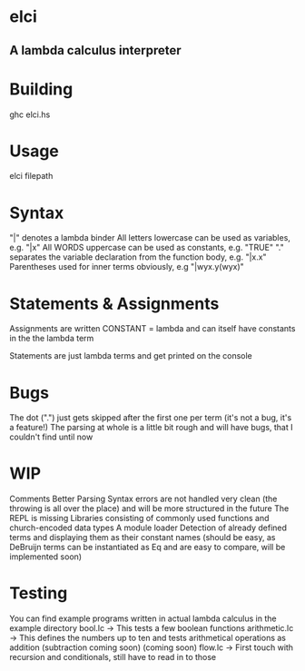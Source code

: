 # elci
## A lambda calculus interpreter

# Building
ghc elci.hs

# Usage
elci filepath

# Syntax
"|" denotes a lambda binder
All letters lowercase can be used as variables, e.g. "|x"
All WORDS uppercase can be used as constants, e.g. "TRUE"
"." separates the variable declaration from the function body, e.g. "|x.x"
Parentheses used for inner terms obviously, e.g "|wyx.y(wyx)"

# Statements & Assignments
Assignments are written
    CONSTANT = lambda
and can itself have constants in the the lambda term

Statements are just lambda terms and get printed on the console

# Bugs
The dot (".") just gets skipped after the first one per term (it's not a bug, it's a feature!)
The parsing at whole is a little bit rough and will have bugs, that I couldn't find until now

# WIP
Comments
Better Parsing
Syntax errors are not handled very clean (the throwing is all over the place) and will be more structured in the future
The REPL is missing
Libraries consisting of commonly used functions and church-encoded data types
A module loader
Detection of already defined terms and displaying them as their constant names (should be easy, as DeBruijn terms can be instantiated as Eq and are easy to compare, will be implemented soon)

# Testing
You can find example programs written in actual lambda calculus in the example directory
bool.lc -> This tests a few boolean functions
arithmetic.lc -> This defines the numbers up to ten and tests arithmetical operations as addition (subtraction coming soon)
(coming soon) flow.lc -> First touch with recursion and conditionals, still have to read in to those
